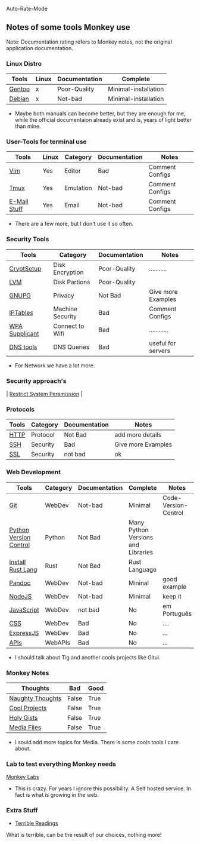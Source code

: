 Auto-Rate-Mode

<h2>Notes of some tools Monkey use</h2>

Note: Documentation rating refers to Monkey notes, not the original application documentation.

<h3> Linux Distro </h3>

| Tools                         | Linux | Documentation | Complete | 
| ----------------------------- | ----- | ------------ | ------- |
| [Gentoo](./distros/gentoo.md) | x     | Poor-Quality | Minimal-installation |
| [Debian](./distros/debian.md) | x | Not-bad | Minimal-installation | 

- Maybe both manuals can become better, but they are enough for me, while the official documentaion already exist and is, years of light better than mine. 

<h3> User-Tools for terminal use </h3>

| Tools                           | Linux | Category  | Documentation | Notes           |
| ------------------------------- | ----- | --------- | ------------- | --------------- |
| [Vim](./linux/vim.md)           | Yes   | Editor    | Bad           | Comment Configs |
| [Tmux](./linux/tmux.md)         | Yes   | Emulation | Not-bad           | Comment Configs |
| [E-Mail Stuff](./linux/mutt.md)         | Yes   | Email     | Not-bad      | Comment Configs |

- There are a few more, but I don't use it so often.

<h3> Security Tools </h3>

| Tools                                       | Category   | Documentation | Notes              |
| ------------------------------------------- | ---------- | ------------- | ------------------ |
| [CryptSetup](./linux/cryptsetup.md)         | Disk Encryption | Poor-Quality  | ...........        |
| [LVM](./linux/lvm.md)                       | Disk Partions       | Poor-Quality  |
| [GNUPG](./linux/gpg.md)                     | Privacy    | Not Bad       | Give more Examples |
| [IPTables](./linux/iptables.md)             | Machine Security   | Bad           | Comment Configs    |
| [WPA Supplicant](./linux/wpa_supplicant.md) | Connect to Wifi       | Bad           | ............       |
| [DNS tools](./linux/dns.md) | DNS Queries | Bad | useful for servers | 

- For Network we have a lot more.

<h3> Security approach's </h3>

| [Restrict System Persmission](./linux/permissions.md) | 

<h3> Protocols </h3>

| Tools                      | Category | Documentation | Notes              |
| -------------------------- | -------- | ------------- | ------------------ |
| [HTTP](./protocol/http.md) | Protocol | Not Bad       | add more details   |
| [SSH](./protocol/ssh.md)   | Security | Bad           | Give more Examples |
| [SSL](linux/ssl.md)  | Security | not bad | ok | 



<h3> Web Development </h3>

| Tools                              | Category | Documentation | Complete | Notes                |
| ---------------------------------- | -------- | ------------- | -------- | -------------------- |
| [Git](./linux/git.md)              | WebDev   | Not-bad       | Minimal  | Code-Version-Control |
| [Python Version Control](./linux/python.md) | Python     | Not Bad       | Many Python Versions and Libraries | 
| [Install Rust Lang](./linux/rust.md)        | Rust       | Not Bad       | Rust Language  | 
| [Pandoc](./linux/pandoc.md) | WebDev | Not-bad  | Mininal | good example | 
| [NodeJS](./web/nodejs.md)          | WebDev   | Not-bad           | Minimal       | keep it               |
| [JavaScript](./learn/javascript/Global_notes.md) | WebDev   | not bad           | No       | em Português                 |
| [CSS](./web/css.md)                | WebDev   | Bad           | No       | ....                 |
| [ExpressJS](./web/express.md)      | WebDev   | Bad           | No       | ...                  |
| [APIs](./web/apis.md)              | WebAPIs  | Bad           | No       | ...                  |

- I should talk about Tig and another cools projects like Gitui. 

<h3> Monkey Notes </h3>

| Thoughts                                 | Bad   | Good  |
| ---------------------------------------- | ----- | ----- |
| [Naughty Thoughts](./github/thoughts.md) | False | True  |
| [Cool Projects](./web/stuff.md) | False | True | 
| [Holy Gists](./github/gist.md) | False | True | 
| [Media Files](./linux/ffmpeg.md) | False | True | 

- I sould add more topics for Media. There is some cools tools I care about. 

<h3> Lab to test everything Monkey needs </h3>

[Monkey Labs](./labs/develop/lab_planV1.md)

- This is crazy. For years I ignore this possibility. A Self hosted service. In fact is what is growing in the web. 

<h3> Extra Stuff </h3>

- [Terrible Readings](./awesome/README.md) 

What is terrible, can be the result of our choices, nothing more! 
